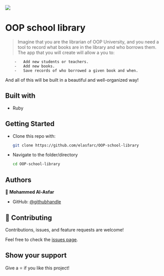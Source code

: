 ![](https://camo.githubusercontent.com/8a4ae3fb98faf74ddf78a6677ceaa6e8872f7f340f569b7c5e1aa9bcc4061d95/68747470733a2f2f696d672e736869656c64732e696f2f62616467652f4d6963726f76657273652d626c756576696f6c6574)

#  OOP school library

> Imagine that you are the librarian of OOP University, and you need a tool to record what books are in the library and who borrows them. The app that you will create will allow a you to:

		-   Add new students or teachers.
		-   Add new books.
		-   Save records of who borrowed a given book and when.

And all of this will be built in a beautiful and well-organized way!

## Built with

* Ruby

## Getting Started

* Clone this repo with:

    ```bash
    git clone https://github.com/elasfarc/OOP-school-library
    ```

* Navigate to the folder/directory

    ```bash
    cd OOP-school-library
    ```

## Authors

👤 **Mohammed Al-Asfar**

- GitHub: [@githubhandle](https://github.com/elasfrc)


## 🤝 Contributing

Contributions, issues, and feature requests are welcome!

Feel free to check the [issues page](../../issues/).

## Show your support

Give a ⭐️ if you like this project!